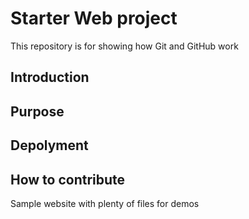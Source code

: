 # Starter Web project

This repository is for showing how Git and GitHub work

## Introduction
## Purpose
## Depolyment
## How to contribute
Sample website with plenty of files for demos